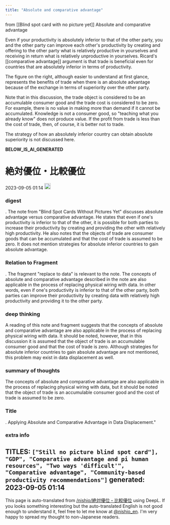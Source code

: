 ```yaml
---
title: "Absolute and comparative advantage"
---
```


from  [[Blind spot card with no picture yet]]
Absolute and comparative advantage

Even if your productivity is absolutely inferior to that of the other party, you and the other party can improve each other's productivity by creating and offering to the other party what is relatively productive in yourselves and receiving in return what is relatively unproductive in yourselves.
Ricard's [[comparative advantage]] argument is that trade is beneficial even for countries that are absolutely inferior in terms of productivity.

The figure on the right, although easier to understand at first glance, represents the benefits of trade when there is an absolute advantage because of the exchange in terms of superiority over the other party.

Note that in this discussion, the trade object is considered to be an accumulable consumer good and the trade cost is considered to be zero. For example, there is no value in making more than demand if it cannot be accumulated. Knowledge is not a consumer good, so "teaching what you already know" does not produce value. If the profit from trade is less than the cost of trade, then, of course, it is better not to trade.

The strategy of how an absolutely inferior country can obtain absolute superiority is not discussed here.


__BELOW_IS_AI_GENERATED__
# 絶対優位・比較優位
 2023-09-05 01:14 <img src='https://scrapbox.io/api/pages/nishio-en/omni/icon' alt='omni.icon' height="19.5"/>
### digest
.
The note from "Blind Spot Cards Without Pictures Yet" discusses absolute advantage versus comparative advantage. He states that even if one's productivity is inferior to that of the other, it is possible for both parties to increase their productivity by creating and providing the other with relatively high productivity. He also notes that the objects of trade are consumer goods that can be accumulated and that the cost of trade is assumed to be zero. It does not mention strategies for absolute inferior countries to gain absolute advantage.

### Relation to Fragment
.
The fragment "replace to data" is relevant to the note. The concepts of absolute and comparative advantage described in the note are also applicable in the process of replacing physical wiring with data. In other words, even if one's productivity is inferior to that of the other party, both parties can improve their productivity by creating data with relatively high productivity and providing it to the other party.

### deep thinking
A reading of this note and fragment suggests that the concepts of absolute and comparative advantage are also applicable in the process of replacing physical wiring with data. It should be noted, however, that in this discussion it is assumed that the object of trade is an accumulable consumer good and that the cost of trade is zero. Although strategies for absolute inferior countries to gain absolute advantage are not mentioned, this problem may exist in data displacement as well.

### summary of thoughts
The concepts of absolute and comparative advantage are also applicable in the process of replacing physical wiring with data, but it should be noted that the object of trade is an accumulable consumer good and the cost of trade is assumed to be zero.

### Title
.
Applying Absolute and Comparative Advantage in Data Displacement."

### extra info
TITLES: `["Still no picture blind spot card"], "GDP", "Comparative advantage and pi human resources", "Two ways 'difficult'", "Comparative advantage", "Community-based productivity recommendations"]`
generated: 2023-09-05 01:14
---
This page is auto-translated from [/nishio/絶対優位・比較優位](https://scrapbox.io/nishio/絶対優位・比較優位) using DeepL. If you looks something interesting but the auto-translated English is not good enough to understand it, feel free to let me know at [@nishio_en](https://twitter.com/nishio_en). I'm very happy to spread my thought to non-Japanese readers.